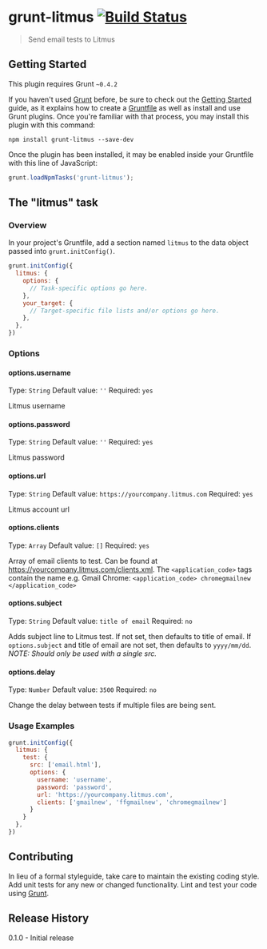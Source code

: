 # grunt-litmus [![Build Status](https://travis-ci.org/jeremypeter/grunt-litmus.png?branch=master)](https://travis-ci.org/jeremypeter/grunt-litmus)

> Send email tests to Litmus

## Getting Started
This plugin requires Grunt `~0.4.2`

If you haven't used [Grunt](http://gruntjs.com/) before, be sure to check out the [Getting Started](http://gruntjs.com/getting-started) guide, as it explains how to create a [Gruntfile](http://gruntjs.com/sample-gruntfile) as well as install and use Grunt plugins. Once you're familiar with that process, you may install this plugin with this command:

```shell
npm install grunt-litmus --save-dev
```

Once the plugin has been installed, it may be enabled inside your Gruntfile with this line of JavaScript:

```js
grunt.loadNpmTasks('grunt-litmus');
```

## The "litmus" task

### Overview
In your project's Gruntfile, add a section named `litmus` to the data object passed into `grunt.initConfig()`.

```js
grunt.initConfig({
  litmus: {
    options: {
      // Task-specific options go here.
    },
    your_target: {
      // Target-specific file lists and/or options go here.
    },
  },
})
```

### Options

#### options.username
Type: `String`
Default value: `''`
Required: `yes`

Litmus username

#### options.password
Type: `String`
Default value: `''` 
Required: `yes`

Litmus password

#### options.url
Type: `String`
Default value: `https://yourcompany.litmus.com`
Required: `yes`

Litmus account url

#### options.clients
Type: `Array`
Default value: `[]`
Required: `yes`

Array of email clients to test. Can be found at https://yourcompany.litmus.com/clients.xml. The `<application_code>` tags contain the name e.g. Gmail Chrome: `<application_code> chromegmailnew </application_code>`

#### options.subject
Type: `String`
Default value: `title of email`
Required: `no`

Adds subject line to Litmus test. If not set, then defaults to title of email. If `options.subject` and title of email are not set, then defaults to `yyyy/mm/dd`. _NOTE: Should only be used with a single src._

#### options.delay
Type: `Number`
Default value: `3500`
Required: `no`

Change the delay between tests if multiple files are being sent. 

### Usage Examples

```js
grunt.initConfig({
  litmus: {
    test: {
      src: ['email.html'],
      options: {
        username: 'username',
        password: 'password',
        url: 'https://yourcompany.litmus.com',
        clients: ['gmailnew', 'ffgmailnew', 'chromegmailnew']
      }
    }
  },
})
```

## Contributing
In lieu of a formal styleguide, take care to maintain the existing coding style. Add unit tests for any new or changed functionality. Lint and test your code using [Grunt](http://gruntjs.com/).

## Release History
0.1.0 - Initial release
